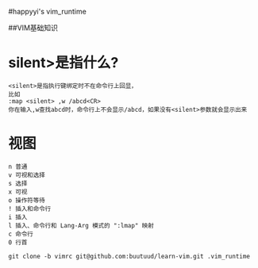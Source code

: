 #happyyi's vim_runtime

##VIM基础知识

silent>是指什么?
==

```
<silent>是指执行键绑定时不在命令行上回显，
比如
:map <silent> ,w /abcd<CR> 
你在输入,w查找abcd时，命令行上不会显示/abcd，如果没有<silent>参数就会显示出来 
```
 视图
==
```
n 普通 
v 可视和选择 
s 选择 
x 可视 
o 操作符等待 
! 插入和命令行 
i 插入 
l 插入、命令行和 Lang-Arg 模式的 ":lmap" 映射 
c 命令行 
0 行首
```

```
git clone -b vimrc git@github.com:buutuud/learn-vim.git .vim_runtime
```
